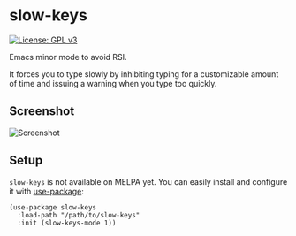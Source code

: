 # slow-keys

[![License: GPL
v3](https://img.shields.io/badge/License-GPL%20v3-blue.svg)](https://www.gnu.org/licenses/gpl-3.0)

Emacs minor mode to avoid RSI.

It forces you to type slowly by inhibiting typing for a customizable amount of
time and issuing a warning when you type too quickly.

## Screenshot

![Screenshot](https://github.com/manuel-uberti/slow-keys/blob/master/screenshot.png)

## Setup

`slow-keys` is not available on MELPA yet. You can easily install and configure
it with [use-package](https://github.com/jwiegley/use-package):

``` emacs-lisp
(use-package slow-keys
  :load-path "/path/to/slow-keys"
  :init (slow-keys-mode 1))
```
